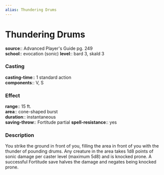 ```yaml
---
alias: Thundering Drums
---
```


# Thundering Drums 

**source**:: Advanced Player's Guide pg. 249  
**school**:: evocation (sonic)
**level**:: bard 3, skald 3

### Casting 

**casting-time**:: 1 standard action  
**components**:: V, S

### Effect 

**range**:: 15 ft.  
**area**:: cone-shaped burst  
**duration**:: instantaneous  
**saving-throw**:: Fortitude partial
**spell-resistance**:: yes

### Description 

You strike the ground in front of you, filling the area in front of you with the thunder of pounding drums. Any creature in the area takes 1d8 points of sonic damage per caster level (maximum 5d8) and is knocked prone. A successful Fortitude save halves the damage and negates being knocked prone.
